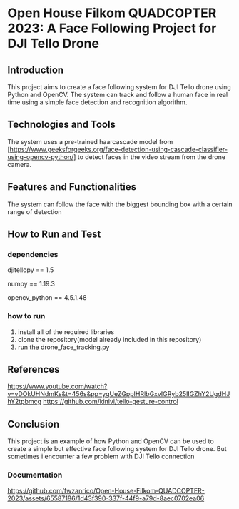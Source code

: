 # Open House Filkom QUADCOPTER 2023: A Face Following Project for DJI Tello Drone

## Introduction
This project aims to create a face following system for DJI Tello drone using Python and OpenCV. The system can track and follow a human face in real time using a simple face detection and recognition algorithm.

## Technologies and Tools
The system uses a pre-trained haarcascade model from [https://www.geeksforgeeks.org/face-detection-using-cascade-classifier-using-opencv-python/] to detect faces in the video stream from the drone camera.
## Features and Functionalities
The system can follow the face with the biggest bounding box with a certain range of detection

## How to Run and Test
### dependencies

djitellopy == 1.5

numpy == 1.19.3

opencv_python == 4.5.1.48

### how to run
1. install all of the required libraries
2. clone the repository(model already included in this repository)
3. run the drone_face_tracking.py

## References
https://www.youtube.com/watch?v=vDOkUHNdmKs&t=456s&pp=ygUeZGppIHRlbGxvIGRyb25lIGZhY2UgdHJhY2tpbmcg
https://github.com/kinivi/tello-gesture-control

## Conclusion
This project is an example of how Python and OpenCV can be used to create a simple but effective face following system for DJI Tello drone. But sometimes i encounter a few problem with DJI Tello connection


### Documentation
https://github.com/fwzanrico/Open-House-Filkom-QUADCOPTER-2023/assets/65587186/1d43f390-337f-44f9-a79d-8aec0702ea06

